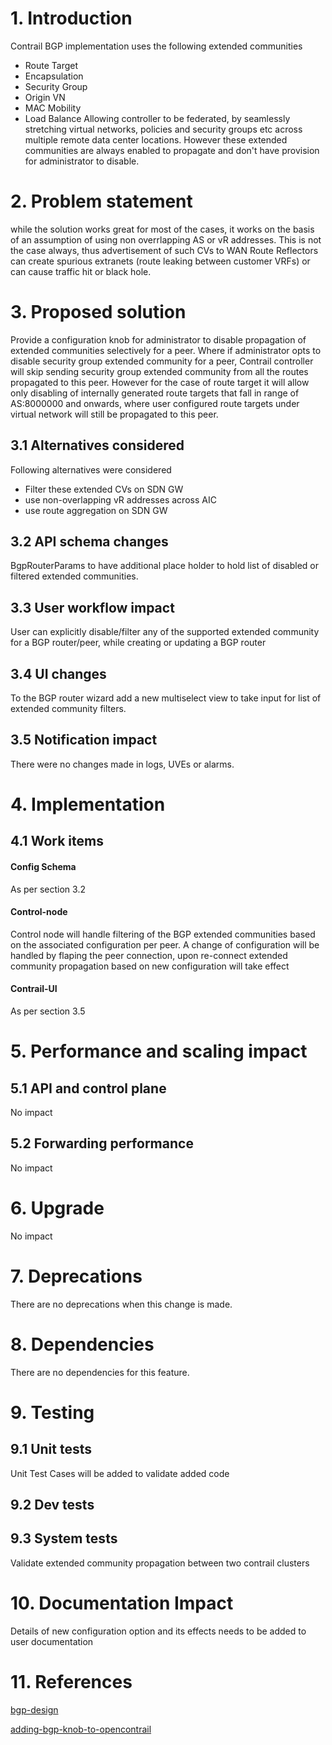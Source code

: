 # 1. Introduction
Contrail BGP implementation uses the following extended communities
  - Route Target
  - Encapsulation
  - Security Group
  - Origin VN
  - MAC Mobility
  - Load Balance
Allowing controller to be federated, by seamlessly stretching virtual networks,
policies and security groups etc across multiple remote data center locations.
However these extended communities are always enabled to propagate and don't
have provision for administrator to disable.

# 2. Problem statement
while the solution works great for most of the cases, it works on the basis of
an assumption of using non overrlapping AS or vR addresses.
This is not the case always, thus advertisement of such CVs to WAN Route
Reflectors can create spurious extranets (route leaking between customer VRFs)
or can cause traffic hit or black hole.

# 3. Proposed solution
Provide a configuration knob for administrator to disable propagation of
extended communities selectively for a peer.
Where if administrator opts to disable security group extended community for a
peer, Contrail controller will skip sending security group extended community
from all the routes propagated to this peer.
However for the case of route target it will allow only disabling of internally
generated route targets that fall in range of AS:8000000 and onwards, where
user configured route targets under virtual network will still be propagated to
this peer.

## 3.1 Alternatives considered
Following alternatives were considered
 - Filter these extended CVs on SDN GW
 - use non-overlapping vR addresses across AIC
 - use route aggregation on SDN GW

## 3.2 API schema changes
BgpRouterParams to have additional place holder to hold list of disabled or
filtered extended communities.

## 3.3 User workflow impact
User can explicitly disable/filter any of the supported extended community for
a BGP router/peer, while creating or updating a BGP router

## 3.4 UI changes
To the BGP router wizard add a new multiselect view to take input for list of
extended community filters.

## 3.5 Notification impact
There were no changes made in logs, UVEs or alarms.

# 4. Implementation
## 4.1 Work items
#### Config Schema
As per section 3.2

#### Control-node
Control node will handle filtering of the BGP extended communities based on the
associated configuration per peer.
A change of configuration will be handled by flaping the peer connection, upon
re-connect extended community propagation based on new configuration will take
effect

#### Contrail-UI
As per section 3.5

# 5. Performance and scaling impact
## 5.1 API and control plane
No impact

## 5.2 Forwarding performance
No impact

# 6. Upgrade
No impact

# 7. Deprecations
There are no deprecations when this change is made.

# 8. Dependencies
There are no dependencies for this feature.

# 9. Testing
## 9.1 Unit tests
Unit Test Cases will be added to validate added code

## 9.2 Dev tests
## 9.3 System tests
Validate extended community propagation between two contrail clusters

# 10. Documentation Impact
Details of new configuration option and its effects needs to be added to user
documentation

# 11. References

[bgp-design](http://juniper.github.io/contrail-vnc/bgp_design.html)

[adding-bgp-knob-to-opencontrail](http://www.opencontrail.org/adding-bgp-knob-to-opencontrail/)
